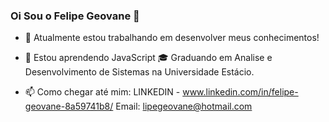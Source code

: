 ### Oi Sou o Felipe Geovane 👋

- 🔭 Atualmente estou trabalhando em desenvolver meus conhecimentos!
- 🌱 Estou aprendendo JavaScript
🎓 Graduando em Analise e Desenvolvimento de Sistemas na Universidade Estácio.

- 📫 Como chegar até mim: 
LINKEDIN - www.linkedin.com/in/felipe-geovane-8a59741b8/
Email: lipegeovane@hotmail.com

